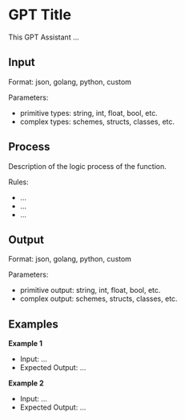 # GPT Title
This GPT Assistant ...

## Input
Format: json, golang, python, custom

Parameters:
- primitive types: string, int, float, bool, etc.
- complex types: schemes, structs, classes, etc.

## Process
Description of the logic process of the function.

Rules:
- ...
- ...
- ...

## Output
Format: json, golang, python, custom

Parameters:
- primitive output: string, int, float, bool, etc.
- complex output: schemes, structs, classes, etc.

## Examples
**Example 1**
- Input: ...
- Expected Output: ...

**Example 2**
- Input: ...
- Expected Output: ...